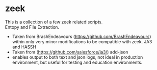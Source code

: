 # zeek

This is a collection of a few zeek related scripts.  
Entopy and File Extraction.  
 - Taken from BrashEndeavours (https://github.com/BrashEndeavours) within only very minor modifications to be compatible with zeek.
JA3 and HASSH
 - Taken from (https://github.com/salesforce/ja3/)
add-json
 - enables output to both text and json logs, not ideal in production environment, but useful for testing and education environments.

